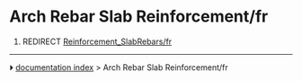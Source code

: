 # Arch Rebar Slab Reinforcement/fr
1.  REDIRECT [Reinforcement_SlabRebars/fr](Reinforcement_SlabRebars/fr.md)



---
⏵ [documentation index](../README.md) > Arch Rebar Slab Reinforcement/fr
